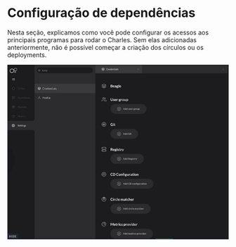# Configuração de dependências

Nesta seção, explicamos como você pode configurar os acessos aos principais programas para rodar o Charles. Sem elas adicionadas anteriormente, não é possível começar a criação dos círculos ou os deployments. 

![](../../.gitbook/assets/depende-ncias.png)

